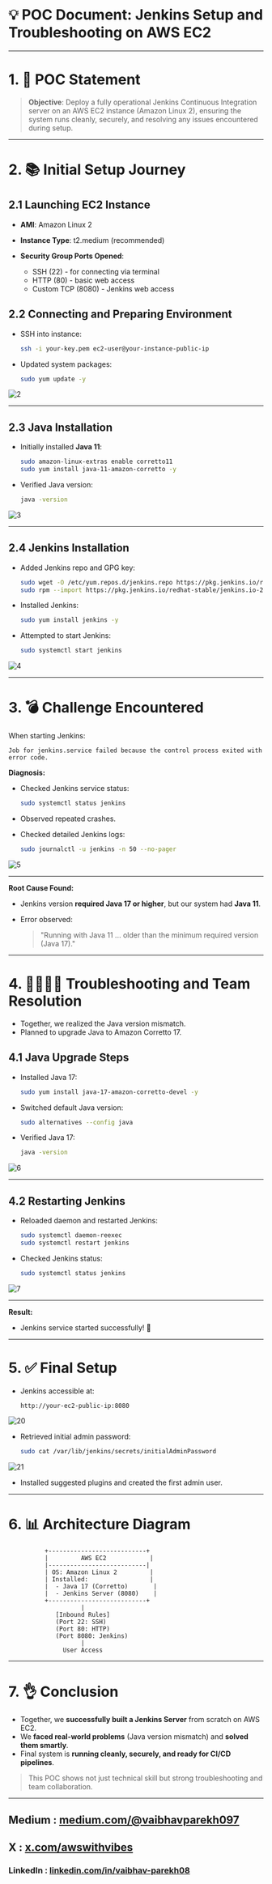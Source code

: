 # 💡 POC Document: Jenkins Setup and Troubleshooting on AWS EC2

---

# 1. 🌟 POC Statement

> **Objective**: Deploy a fully operational Jenkins Continuous Integration server on an AWS EC2 instance (Amazon Linux 2), ensuring the system runs cleanly, securely, and resolving any issues encountered during setup.

---

# 2. 📚 Initial Setup Journey

## 2.1 Launching EC2 Instance

* **AMI**: Amazon Linux 2
* **Instance Type**: t2.medium (recommended)
* **Security Group Ports Opened**:

  * SSH (22) - for connecting via terminal
  * HTTP (80) - basic web access
  * Custom TCP (8080) - Jenkins web access

## 2.2 Connecting and Preparing Environment

* SSH into instance:

  ```bash
  ssh -i your-key.pem ec2-user@your-instance-public-ip
  ```
* Updated system packages:

  ```bash
  sudo yum update -y
  ```
![2](https://github.com/user-attachments/assets/9aecc04f-cb38-4b91-9e15-a7904ba5490d)

---

## 2.3 Java Installation

* Initially installed **Java 11**:

  ```bash
  sudo amazon-linux-extras enable corretto11
  sudo yum install java-11-amazon-corretto -y
  ```
* Verified Java version:

  ```bash
  java -version
  ```
![3](https://github.com/user-attachments/assets/eb52543f-ee12-4fc7-8369-a39963437129)

---

## 2.4 Jenkins Installation

* Added Jenkins repo and GPG key:

  ```bash
  sudo wget -O /etc/yum.repos.d/jenkins.repo https://pkg.jenkins.io/redhat-stable/jenkins.repo
  sudo rpm --import https://pkg.jenkins.io/redhat-stable/jenkins.io-2023.key
  ```

* Installed Jenkins:

  ```bash
  sudo yum install jenkins -y
  ```

* Attempted to start Jenkins:

  ```bash
  sudo systemctl start jenkins
  ```
![4](https://github.com/user-attachments/assets/91e3299d-3578-48a7-bbfb-21c431c6ec39)

---

# 3. 💣 Challenge Encountered

When starting Jenkins:

```
Job for jenkins.service failed because the control process exited with error code.
```

**Diagnosis:**

* Checked Jenkins service status:

  ```bash
  sudo systemctl status jenkins
  ```

* Observed repeated crashes.

* Checked detailed Jenkins logs:

  ```bash
  sudo journalctl -u jenkins -n 50 --no-pager
  ```
![5](https://github.com/user-attachments/assets/277c46f2-a39b-4453-9cd7-e3352bb22a5e)

---

**Root Cause Found:**

* Jenkins version **required Java 17 or higher**, but our system had **Java 11**.
* Error observed:

  > "Running with Java 11 ... older than the minimum required version (Java 17)."

---

# 4. 👩‍💻👨‍💻 Troubleshooting and Team Resolution

* Together, we realized the Java version mismatch.
* Planned to upgrade Java to Amazon Corretto 17.

## 4.1 Java Upgrade Steps

* Installed Java 17:

  ```bash
  sudo yum install java-17-amazon-corretto-devel -y
  ```
* Switched default Java version:

  ```bash
  sudo alternatives --config java
  ```
* Verified Java 17:

  ```bash
  java -version
  ```
  
![6](https://github.com/user-attachments/assets/1f2fac59-a23f-4226-9b2d-07af4432f151)

---

## 4.2 Restarting Jenkins

* Reloaded daemon and restarted Jenkins:

  ```bash
  sudo systemctl daemon-reexec
  sudo systemctl restart jenkins
  ```
* Checked Jenkins status:

  ```bash
  sudo systemctl status jenkins
  ```

![7](https://github.com/user-attachments/assets/b919df5a-bcc4-4c3c-80f3-7e47a4e514d5)

---

**Result:**

* Jenkins service started successfully! 🚀

---

# 5. ✅ Final Setup

* Jenkins accessible at:

  ```
  http://your-ec2-public-ip:8080
  ```
  
![20](https://github.com/user-attachments/assets/673ee4d4-3a1f-40fb-9d50-bc0f93aa2af3)

* Retrieved initial admin password:

  ```bash
  sudo cat /var/lib/jenkins/secrets/initialAdminPassword
  ```
  
![21](https://github.com/user-attachments/assets/b7038de2-810b-4ee5-bcef-3ecf462b6c3d)

* Installed suggested plugins and created the first admin user.

---

# 6. 📊 Architecture Diagram

```plaintext
          +---------------------------+
          |         AWS EC2            |
          |---------------------------|
          | OS: Amazon Linux 2         |
          | Installed:                 |
          |  - Java 17 (Corretto)       |
          |  - Jenkins Server (8080)    |
          +---------------------------+
                    |
             [Inbound Rules]
             (Port 22: SSH)
             (Port 80: HTTP)
             (Port 8080: Jenkins)
                    |
               User Access
```

---

# 7. 👌 Conclusion

* Together, we **successfully built a Jenkins Server** from scratch on AWS EC2.
* We **faced real-world problems** (Java version mismatch) and **solved them smartly**.
* Final system is **running cleanly, securely, and ready for CI/CD pipelines**.

> This POC shows not just technical skill but strong troubleshooting and team collaboration.

---

## Medium : [medium.com/@vaibhavparekh097](https://medium.com/@vaibhavparekh097)
## X : [x.com/awswithvibes](https://x.com/awswithvibes)
### LinkedIn : [linkedin.com/in/vaibhav-parekh08](https://www.linkedin.com/in/vaibhav-parekh08/)


